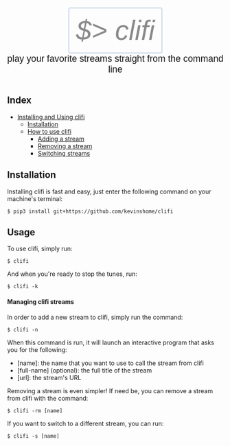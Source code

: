 <link href="https://fonts.googleapis.com/css2?family=Work+Sans:ital,wght@0,200;0,300;1,200&display=swap" rel="stylesheet">
<style>
.header {
    font-family: 'Work Sans', sans-serif;
    font-style: italic;
    font-size: 48pt;
    border-style: solid;
    border-color: #b0c4de;
    opacity: 0.5;
    border-radius: 5px;
    padding: 15px;
}
.sub-head{
    font-family: 'Work Sans', sans-serif;
    font-weight: bold;
    font-weight: 300;
    font-size: 16pt;
}
.line{
    font-family: 'Work Sans', sans-serif;
    color: black;
    border-style: solid;
    border-width: 0.75px;
    opacity: 0.7;
    margin-top: -5px;
}
.left-head{
    font-size: 24pt;
    font-weight: bold;
}
</style>
<center>
<font class="header">$> clifi</font><br><br>
<font class="sub-head">play your favorite streams straight from the command line</font>
<br><br>

</center>

## Index
- [Installing and Using clifi](#Installation)
    - [Installation](#Installation)
    - [How to use clifi](#Usage)
        - [Adding a stream](#Managing-clifi-streams)
        - [Removing a stream](#rm-stream)
        - [Switching streams](#switch-stream)

## Installation
Installing clifi is fast and easy, just enter the following command on your machine's terminal:

```
$ pip3 install git+https://github.com/kevinshome/clifi
```

## Usage
To use clifi, simply run:

```
$ clifi
```

And when you're ready to stop the tunes, run:

```
$ clifi -k
```

#### Managing clifi streams
In order to add a new stream to clifi, simply run the command:

```
$ clifi -n 
```

When this command is run, it will launch an interactive program that asks you for the following:

- \[name\]: the name that you want to use to call the stream from clifi
- \[full-name\] (optional): the full title of the stream
- \[url\]: the stream's URL 

<div id='rm-stream'></div> <!-- anchor #rm-stream -->

Removing a stream is even simpler! If need be, you can remove a stream from clifi with the command:

```
$ clifi -rm [name]
```

<div id='switch-stream'></div> <!-- anchor #switch-stream -->

If you want to switch to a different stream, you can run:

```
$ clifi -s [name]
```